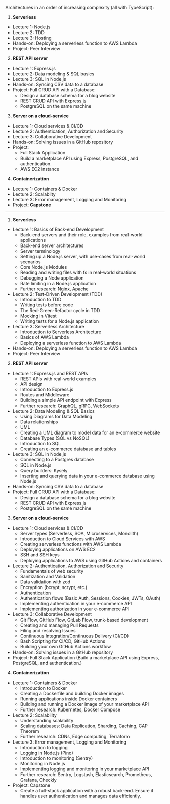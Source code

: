 Architectures in an order of increasing complexity (all with TypeScript):

1. **Serverless**
  - Lecture 1: Node.js
  - Lecture 2: TDD
  - Lecture 3: Hosting
  - Hands-on: Deploying a serverless function to AWS Lambda
  - Project: Peer Interview

2. **REST API server**
  - Lecture 1: Express.js
  - Lecture 2: Data modeling & SQL basics
  - Lecture 3: SQL in Node.js
  - Hands-on: Syncing CSV data to a database
  - Project: Full CRUD API with a Database:
    - Design a database schema for a blog website
    - REST CRUD API with Express.js
    - PostgreSQL on the same machine

3. **Server on a cloud-service**
  - Lecture 1: Cloud services & CI/CD
  - Lecture 2: Authentication, Authorization and Security
  - Lecture 3: Collaborative Development
  - Hands-on: Solving issues in a GitHub repository
  - Project:
    - Full Stack Application
    - Build a marketplace API using Express, PostgreSQL, and authentication.
    - AWS EC2 instance

4. **Containerization**
  - Lecture 1: Containers & Docker
  - Lecture 2: Scalablity
  - Lecture 3: Error management, Logging and Monitoring
  - Project: **Capstone**

---

1. **Serverless**
  - Lecture 1: Basics of Back-end Development
    - Back-end servers and their role, examples from real-world applications
    - Back-end server architectures
    - Server terminology
    - Setting up a Node.js server, with use-cases from real-world scenarios
    - Core Node.js Modules
    - Reading and writing files with fs in real-world situations
    - Debugging a Node application
    - Rate limiting in a Node.js application
    - Further research: Nginx, Apache
  - Lecture 2: Test-Driven Development (TDD)
    - Introduction to TDD
    - Writing tests before code
    - The Red-Green-Refactor cycle in TDD
    - Mocking in Vitest
    - Writing tests for a Node.js application
  - Lecture 3: Serverless Architecture 
    - Introduction to Serverless Architecture
    - Basics of AWS Lambda
    - Deploying a serverless function to AWS Lambda
  - Hands-on: Deploying a serverless function to AWS Lambda
  - Project: Peer Interview

2. **REST API server**
  - Lecture 1: Express.js and REST APIs
    - REST APIs with real-world examples
    - API design
    - Introduction to Express.js
    - Routes and Middleware
    - Building a simple API endpoint with Express
    - Further research: GraphQL, gRPC, WebSockets
  - Lecture 2: Data Modeling & SQL Basics
    - Using Diagrams for Data Modeling
    - Data relationships
    - UML
    - Creating a UML diagram to model data for an e-commerce website
    - Database Types (SQL vs NoSQL)
    - Introduction to SQL
    - Creating an e-commerce database and tables
  - Lecture 3: SQL in Node.js
    - Connecting to a Postgres database
    - SQL in Node.js
    - Query builders: Kysely
    - Inserting and querying data in your e-commerce database using Node.js
  - Hands-on: Syncing CSV data to a database
  - Project: Full CRUD API with a Database:
    - Design a database schema for a blog website
    - REST CRUD API with Express.js
    - PostgreSQL on the same machine

3. **Server on a cloud-service**
  - Lecture 1: Cloud services & CI/CD
    - Server types (Serverless, SOA, Microservices, Monolith)
    - Introduction to Cloud Services with AWS
    - Creating serverless functions with AWS Lambda
    - Deploying applications on AWS EC2
    - SSH and SSH keys
    - Deploying applications to AWS using GitHub Actions and containers
  - Lecture 2: Authentication, Authorization and Security
    - Fundamentals of web security
    - Sanitization and Validation
    - Data validation with zod
    - Encryption (bcrypt, scrypt, etc.)
    - Authentication
    - Authentication flows (Basic Auth, Sessions, Cookies, JWTs, OAuth)
    - Implementing authentication in your e-commerce API
    - Implementing authorization in your e-commerce API
  - Lecture 3: Collaborative Development
    - Git Flow, GitHub Flow, GitLab Flow, trunk-based development
    - Creating and managing Pull Requests
    - Filing and resolving Issues
    - Continuous Integration/Continuous Delivery (CI/CD)
    - Bash Scripting for CI/CD, GitHub Actions
    - Building your own GitHub Actions workflow
  - Hands-on: Solving issues in a GitHub repository
  - Project: Full Stack Application (Build a marketplace API using Express, PostgreSQL, and authentication.)

4. **Containerization**
  - Lecture 1: Containers & Docker
    - Introduction to Docker
    - Creating a Dockerfile and building Docker images
    - Running applications inside Docker containers
    - Building and running a Docker image of your marketplace API
    - Further research: Kubernetes, Docker Compose
  - Lecture 2: Scalability
    - Understanding scalability
    - Scaling databases: Data Replication, Sharding, Caching, CAP Theorem
    - Further research: CDNs, Edge computing, Terraform
  - Lecture 3: Error management, Logging and Monitoring
    - Introduction to logging
    - Logging in Node.js (Pino)
    - Introduction to monitoring (Sentry)
    - Monitoring in Node.js
    - Implementing logging and monitoring in your marketplace API
    - Further research: Sentry, Logstash, Elasticsearch, Prometheus, Grafana, Checkly
  - Project: Capstone
    - Create a full-stack application with a robust back-end. Ensure it handles user authentication and manages data efficiently.